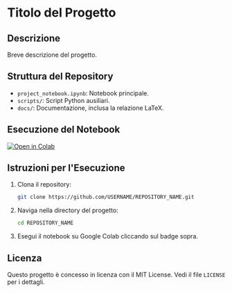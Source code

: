 # Titolo del Progetto

## Descrizione
Breve descrizione del progetto.

## Struttura del Repository
- `project_notebook.ipynb`: Notebook principale.
- `scripts/`: Script Python ausiliari.
- `docs/`: Documentazione, inclusa la relazione LaTeX.

## Esecuzione del Notebook
[![Open in Colab](https://colab.research.google.com/assets/colab-badge.svg)](https://colab.research.google.com/drive/1-YJ2d0lqNUVQNjCxMlA0U5kTG2wYcY-f)

## Istruzioni per l'Esecuzione
1. Clona il repository:
    ```bash
    git clone https://github.com/USERNAME/REPOSITORY_NAME.git
    ```
2. Naviga nella directory del progetto:
    ```bash
    cd REPOSITORY_NAME
    ```
3. Esegui il notebook su Google Colab cliccando sul badge sopra.

## Licenza
Questo progetto è concesso in licenza con il MIT License. Vedi il file `LICENSE` per i dettagli.
